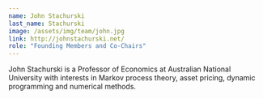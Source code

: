 ```yaml
---
name: John Stachurski
last_name: Stachurski
image: /assets/img/team/john.jpg
link: http://johnstachurski.net/
role: "Founding Members and Co-Chairs"
---
```

John Stachurski is a Professor of Economics at Australian National University with interests in Markov process theory, asset pricing, dynamic programming and numerical methods.
